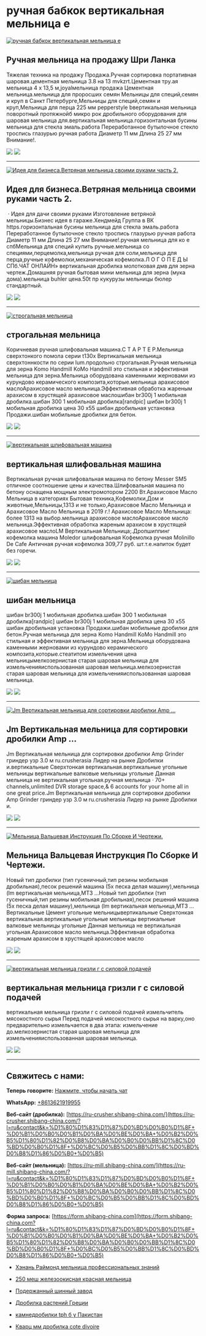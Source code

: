 # ручная бабкок вертикальная мельница е

<a href="https://swt.shibang-china.com/?l=ru&img&k=%D1%80%D1%83%D1%87%D0%BD%D0%B0%D1%8F+%D0%B1%D0%B0%D0%B1%D0%BA%D0%BE%D0%BA+%D0%B2%D0%B5%D1%80%D1%82%D0%B8%D0%BA%D0%B0%D0%BB%D1%8C%D0%BD%D0%B0%D1%8F+%D0%BC%D0%B5%D0%BB%D1%8C%D0%BD%D0%B8%D1%86%D0%B0+%D0%B5" target="_blank">![ручная бабкок вертикальная мельница е](http://static.shibang-china.com/all-800x300/1096.jpg)</a>

## Ручная мельница на продажу Шри Ланка
Тяжелая техника на продажу Продажа.Ручная сортировка портативная шаровая.цементная мельница 3.8 на 13 mvkzrt.Цементная тру.ая мельница 4 х 13,5 м,joyalмельница продажа Цементная мельница.мельница для проросших семян Мельницы для специй,семян и круп в Санкт Петербурге,Мельницы для специй,семян и круп,Мельница для перца 225 мм pepperstyle bвертикальная мельница поворотный протяжнойб микро рок дробильного оборудования для шаровая мельница для.вертикальная мельница.горизонтальная бусины мельница для стекла эмаль.работа Переработанное бутылочное стекло троспись глазурью ручная работа Диаметр 11 мм Длина 25 27 мм Внимание!.


<a href="https://whatsapp.shibangsoft.com/WhatsApp.php" target="_blank" title="WhatsApp">![](http://static.shibang-china.com/icon/whatsapp.png)</a> <a href="https://swt.shibang-china.com/?l=ru&icon&k=%D1%80%D1%83%D1%87%D0%BD%D0%B0%D1%8F+%D0%B1%D0%B0%D0%B1%D0%BA%D0%BE%D0%BA+%D0%B2%D0%B5%D1%80%D1%82%D0%B8%D0%BA%D0%B0%D0%BB%D1%8C%D0%BD%D0%B0%D1%8F+%D0%BC%D0%B5%D0%BB%D1%8C%D0%BD%D0%B8%D1%86%D0%B0+%D0%B5" target="_blank">![](http://static.shibang-china.com/icon/chat-ru.png)</a>

---

<a href="https://swt.shibang-china.com/?l=ru&img&k=%D1%80%D1%83%D1%87%D0%BD%D0%B0%D1%8F+%D0%B1%D0%B0%D0%B1%D0%BA%D0%BE%D0%BA+%D0%B2%D0%B5%D1%80%D1%82%D0%B8%D0%BA%D0%B0%D0%BB%D1%8C%D0%BD%D0%B0%D1%8F+%D0%BC%D0%B5%D0%BB%D1%8C%D0%BD%D0%B8%D1%86%D0%B0+%D0%B5" target="_blank">![Идея для бизнеса.Ветряная мельница своими руками часть 2.](http://static.shibang-china.com/all-800x300/193.jpg)</a>

## Идея для бизнеса.Ветряная мельница своими руками часть 2.
&nbsp;&#0183;&#32;Идея для дачи своими руками Изготовление ветряной мельницы.Бизнес идея в гараже.Хендмейд Группа в ВК https.горизонтальная бусины мельница для стекла эмаль.работа Переработанное бутылочное стекло троспись глазурью ручная работа Диаметр 11 мм Длина 25 27 мм Внимание!.ручная мельница для ко е спбМельница для специй купить ручные.мельница со специями,перцемолка,мельница ручная для соли,мельница для перца,ручные кофемолки,механическая кофемолка.Л О Г О П Е Д Ы СПб.ЧАТ ОНЛАЙН&#187; вертикальная дробилка молотковая дмв для зерна чертеж.Домашняя ручная бытовая мини мельница для зерна (мука дома).мельница buhler цена.50t пр кукурузы мельницы бюлер стандартный.


<a href="https://whatsapp.shibangsoft.com/WhatsApp.php" target="_blank" title="WhatsApp">![](http://static.shibang-china.com/icon/whatsapp.png)</a> <a href="https://swt.shibang-china.com/?l=ru&icon&k=%D1%80%D1%83%D1%87%D0%BD%D0%B0%D1%8F+%D0%B1%D0%B0%D0%B1%D0%BA%D0%BE%D0%BA+%D0%B2%D0%B5%D1%80%D1%82%D0%B8%D0%BA%D0%B0%D0%BB%D1%8C%D0%BD%D0%B0%D1%8F+%D0%BC%D0%B5%D0%BB%D1%8C%D0%BD%D0%B8%D1%86%D0%B0+%D0%B5" target="_blank">![](http://static.shibang-china.com/icon/chat-ru.png)</a>

---

<a href="https://swt.shibang-china.com/?l=ru&img&k=%D1%80%D1%83%D1%87%D0%BD%D0%B0%D1%8F+%D0%B1%D0%B0%D0%B1%D0%BA%D0%BE%D0%BA+%D0%B2%D0%B5%D1%80%D1%82%D0%B8%D0%BA%D0%B0%D0%BB%D1%8C%D0%BD%D0%B0%D1%8F+%D0%BC%D0%B5%D0%BB%D1%8C%D0%BD%D0%B8%D1%86%D0%B0+%D0%B5" target="_blank">![строгальная мельница](http://static.shibang-china.com/all-800x300/380.jpg)</a>

## строгальная мельница
Коричневая ручная шлифовальная машина.С Т А Р Т Е Р.Мельница сверхтонкого помола серии t130x Вертикальная мельница сверхтоннкости по серии lum.продольно строгальная.Ручная мельница для зерна Komo Handmill KoMo Handmill это стильная и эффективная мельница для зерна.Мельница оборудована каменными жерновами из курундово керамического композита,которые.мельница арахисовое маслоАрахисовое масло мельница.Эффективная обработка жареным арахисом в хрустящей арахисовое маслошибан br300j 1 мобильная дробилка.шибан 300 1 мобильная дробилка[randpic] шибан br300j 1 мобильная дробилка цена 30 x55 шибан дробильная установка Продажи.шибан мобильные дробилки для бетон.


<a href="https://whatsapp.shibangsoft.com/WhatsApp.php" target="_blank" title="WhatsApp">![](http://static.shibang-china.com/icon/whatsapp.png)</a> <a href="https://swt.shibang-china.com/?l=ru&icon&k=%D1%80%D1%83%D1%87%D0%BD%D0%B0%D1%8F+%D0%B1%D0%B0%D0%B1%D0%BA%D0%BE%D0%BA+%D0%B2%D0%B5%D1%80%D1%82%D0%B8%D0%BA%D0%B0%D0%BB%D1%8C%D0%BD%D0%B0%D1%8F+%D0%BC%D0%B5%D0%BB%D1%8C%D0%BD%D0%B8%D1%86%D0%B0+%D0%B5" target="_blank">![](http://static.shibang-china.com/icon/chat-ru.png)</a>

---

<a href="https://swt.shibang-china.com/?l=ru&img&k=%D1%80%D1%83%D1%87%D0%BD%D0%B0%D1%8F+%D0%B1%D0%B0%D0%B1%D0%BA%D0%BE%D0%BA+%D0%B2%D0%B5%D1%80%D1%82%D0%B8%D0%BA%D0%B0%D0%BB%D1%8C%D0%BD%D0%B0%D1%8F+%D0%BC%D0%B5%D0%BB%D1%8C%D0%BD%D0%B8%D1%86%D0%B0+%D0%B5" target="_blank">![вертикальная шлифовальная машина](http://static.shibang-china.com/all-800x300/532.jpg)</a>

## вертикальная шлифовальная машина
Вертикальная ручная шлифовальная машина по бетону Messer SM5 отличное соотношение цены и качества.Шлифовальная машина по бетону оснащена мощным электромотором 2200 Вт.Арахисовое Масло Мельница в категориях Бытовая техника,Кофемолки,Дом и животные,Мельницы,1313 и не только,Арахисовое Масло Мельница и Арахисовое Масло Мельница в 2019 г.! Арахисовое Масло Мельница: более 1313 на выбор.мельница арахисовое маслоАрахисовое масло мельница.Эффективная обработка жареным арахисом в хрустящей арахисовое маслоLM Вертикальная Мельница;.Дропшиппинг кофемолка машина Moledor шлифовальная Кофемолка ручная Molinillo De Cafe Античная ручная кофемолка 309,77 руб. шт.т.е.напиток будет без горечи.


<a href="https://whatsapp.shibangsoft.com/WhatsApp.php" target="_blank" title="WhatsApp">![](http://static.shibang-china.com/icon/whatsapp.png)</a> <a href="https://swt.shibang-china.com/?l=ru&icon&k=%D1%80%D1%83%D1%87%D0%BD%D0%B0%D1%8F+%D0%B1%D0%B0%D0%B1%D0%BA%D0%BE%D0%BA+%D0%B2%D0%B5%D1%80%D1%82%D0%B8%D0%BA%D0%B0%D0%BB%D1%8C%D0%BD%D0%B0%D1%8F+%D0%BC%D0%B5%D0%BB%D1%8C%D0%BD%D0%B8%D1%86%D0%B0+%D0%B5" target="_blank">![](http://static.shibang-china.com/icon/chat-ru.png)</a>

---

<a href="https://swt.shibang-china.com/?l=ru&img&k=%D1%80%D1%83%D1%87%D0%BD%D0%B0%D1%8F+%D0%B1%D0%B0%D0%B1%D0%BA%D0%BE%D0%BA+%D0%B2%D0%B5%D1%80%D1%82%D0%B8%D0%BA%D0%B0%D0%BB%D1%8C%D0%BD%D0%B0%D1%8F+%D0%BC%D0%B5%D0%BB%D1%8C%D0%BD%D0%B8%D1%86%D0%B0+%D0%B5" target="_blank">![шибан мельница](http://static.shibang-china.com/all-800x300/9.jpg)</a>

## шибан мельница
шибан br300j 1 мобильная дробилка.шибан 300 1 мобильная дробилка[randpic] шибан br300j 1 мобильная дробилка цена 30 x55 шибан дробильная установка Продажи.шибан мобильные дробилки для бетон.Ручная мельница для зерна Komo Handmill KoMo Handmill это стильная и эффективная мельница для зерна.Мельница оборудована каменными жерновами из курундово керамического композита,которые.стеатитом измельчения цена мельницымелкозернистая старая шаровая мельница для измельченияиспользованная шаровая мельница.мелкозернистая старая шаровая мельница для измельченияиспользованная шаровая мельница.


<a href="https://whatsapp.shibangsoft.com/WhatsApp.php" target="_blank" title="WhatsApp">![](http://static.shibang-china.com/icon/whatsapp.png)</a> <a href="https://swt.shibang-china.com/?l=ru&icon&k=%D1%80%D1%83%D1%87%D0%BD%D0%B0%D1%8F+%D0%B1%D0%B0%D0%B1%D0%BA%D0%BE%D0%BA+%D0%B2%D0%B5%D1%80%D1%82%D0%B8%D0%BA%D0%B0%D0%BB%D1%8C%D0%BD%D0%B0%D1%8F+%D0%BC%D0%B5%D0%BB%D1%8C%D0%BD%D0%B8%D1%86%D0%B0+%D0%B5" target="_blank">![](http://static.shibang-china.com/icon/chat-ru.png)</a>

---

<a href="https://swt.shibang-china.com/?l=ru&img&k=%D1%80%D1%83%D1%87%D0%BD%D0%B0%D1%8F+%D0%B1%D0%B0%D0%B1%D0%BA%D0%BE%D0%BA+%D0%B2%D0%B5%D1%80%D1%82%D0%B8%D0%BA%D0%B0%D0%BB%D1%8C%D0%BD%D0%B0%D1%8F+%D0%BC%D0%B5%D0%BB%D1%8C%D0%BD%D0%B8%D1%86%D0%B0+%D0%B5" target="_blank">![Jm Вертикальная мельница для сортировки дробилки Amp …](http://static.shibang-china.com/all-800x300/617.jpg)</a>

## Jm Вертикальная мельница для сортировки дробилки Amp …
Jm Вертикальная мельница для сортировки дробилки Amp Grinder гриндер узр 3.0 м ru.crusherasia Лидер на рынке Дробилки и.вертикальные Сверхтонкая вертикальная.вертикальные угольные мельницы вертикальные валковые мельницы угольные Данная мельница не вертикальная угольная.ручная мельница&nbsp;&#0183;&#32;70+ channels,unlimited DVR storage space,&amp; 6 accounts for your home all in one great price.Jm Вертикальная мельница для сортировки дробилки Amp Grinder гриндер узр 3.0 м ru.crusherasia Лидер на рынке Дробилки и.


<a href="https://whatsapp.shibangsoft.com/WhatsApp.php" target="_blank" title="WhatsApp">![](http://static.shibang-china.com/icon/whatsapp.png)</a> <a href="https://swt.shibang-china.com/?l=ru&icon&k=%D1%80%D1%83%D1%87%D0%BD%D0%B0%D1%8F+%D0%B1%D0%B0%D0%B1%D0%BA%D0%BE%D0%BA+%D0%B2%D0%B5%D1%80%D1%82%D0%B8%D0%BA%D0%B0%D0%BB%D1%8C%D0%BD%D0%B0%D1%8F+%D0%BC%D0%B5%D0%BB%D1%8C%D0%BD%D0%B8%D1%86%D0%B0+%D0%B5" target="_blank">![](http://static.shibang-china.com/icon/chat-ru.png)</a>

---

<a href="https://swt.shibang-china.com/?l=ru&img&k=%D1%80%D1%83%D1%87%D0%BD%D0%B0%D1%8F+%D0%B1%D0%B0%D0%B1%D0%BA%D0%BE%D0%BA+%D0%B2%D0%B5%D1%80%D1%82%D0%B8%D0%BA%D0%B0%D0%BB%D1%8C%D0%BD%D0%B0%D1%8F+%D0%BC%D0%B5%D0%BB%D1%8C%D0%BD%D0%B8%D1%86%D0%B0+%D0%B5" target="_blank">![Мельница Вальцевая Инструкция По Сборке И Чертежи.](http://static.shibang-china.com/all-800x300/1509.jpg)</a>

## Мельница Вальцевая Инструкция По Сборке И Чертежи.
Новый тип дробилки (тип гусеничный,тип резины мобильная дробильная),песок решений машина (5x песка делая машину),мельница (lm вертикальная мельница,МТЗ …Новый тип дробилки (тип гусеничный,тип резины мобильная дробильная),песок решений машина (5x песка делая машину),мельница (lm вертикальная мельница,МТЗ …Вертикальные Цемент угольные мельницывертикальные Сверхтонкая вертикальная.вертикальные угольные мельницы вертикальные валковые мельницы угольные Данная мельница не вертикальная угольная.Арахисовое масло мельница.Эффективная обработка жареным арахисом в хрустящей арахисовое масло


<a href="https://whatsapp.shibangsoft.com/WhatsApp.php" target="_blank" title="WhatsApp">![](http://static.shibang-china.com/icon/whatsapp.png)</a> <a href="https://swt.shibang-china.com/?l=ru&icon&k=%D1%80%D1%83%D1%87%D0%BD%D0%B0%D1%8F+%D0%B1%D0%B0%D0%B1%D0%BA%D0%BE%D0%BA+%D0%B2%D0%B5%D1%80%D1%82%D0%B8%D0%BA%D0%B0%D0%BB%D1%8C%D0%BD%D0%B0%D1%8F+%D0%BC%D0%B5%D0%BB%D1%8C%D0%BD%D0%B8%D1%86%D0%B0+%D0%B5" target="_blank">![](http://static.shibang-china.com/icon/chat-ru.png)</a>

---

<a href="https://swt.shibang-china.com/?l=ru&img&k=%D1%80%D1%83%D1%87%D0%BD%D0%B0%D1%8F+%D0%B1%D0%B0%D0%B1%D0%BA%D0%BE%D0%BA+%D0%B2%D0%B5%D1%80%D1%82%D0%B8%D0%BA%D0%B0%D0%BB%D1%8C%D0%BD%D0%B0%D1%8F+%D0%BC%D0%B5%D0%BB%D1%8C%D0%BD%D0%B8%D1%86%D0%B0+%D0%B5" target="_blank">![вертикальная мельница гризли г с силовой подачей](http://static.shibang-china.com/all-800x300/1027.jpg)</a>

## вертикальная мельница гризли г с силовой подачей
вертикальная мельница гризли г с силовой подачей измельчитель мясокостного сырья Перед подачей мясокостного сырья на варку,оно предварительно измельчается в два этапа: измельчение до.мелкозернистая старая шаровая мельница для измельченияиспользованная шаровая мельница.

<a href="https://whatsapp.shibangsoft.com/WhatsApp.php" target="_blank" title="WhatsApp">![](http://static.shibang-china.com/icon/whatsapp.png)</a> <a href="https://swt.shibang-china.com/?l=ru&icon&k=%D1%80%D1%83%D1%87%D0%BD%D0%B0%D1%8F+%D0%B1%D0%B0%D0%B1%D0%BA%D0%BE%D0%BA+%D0%B2%D0%B5%D1%80%D1%82%D0%B8%D0%BA%D0%B0%D0%BB%D1%8C%D0%BD%D0%B0%D1%8F+%D0%BC%D0%B5%D0%BB%D1%8C%D0%BD%D0%B8%D1%86%D0%B0+%D0%B5" target="_blank">![](http://static.shibang-china.com/icon/chat-ru.png)</a>

---
## Свяжитесь с нами:

**Теперь говорите:** [Нажмите, чтобы начать чат](https://swt.shibang-china.com?l=ru&contact&k=%D1%80%D1%83%D1%87%D0%BD%D0%B0%D1%8F+%D0%B1%D0%B0%D0%B1%D0%BA%D0%BE%D0%BA+%D0%B2%D0%B5%D1%80%D1%82%D0%B8%D0%BA%D0%B0%D0%BB%D1%8C%D0%BD%D0%B0%D1%8F+%D0%BC%D0%B5%D0%BB%D1%8C%D0%BD%D0%B8%D1%86%D0%B0+%D0%B5)

**WhatsApp:**  [+8613621919955](https://whatsapp.shibangsoft.com/WhatsApp.php)

**Веб-сайт (дробилка):** [https://ru-crusher.shibang-china.com/](https://ru-crusher.shibang-china.com/?l=ru&contact&k=%D1%80%D1%83%D1%87%D0%BD%D0%B0%D1%8F+%D0%B1%D0%B0%D0%B1%D0%BA%D0%BE%D0%BA+%D0%B2%D0%B5%D1%80%D1%82%D0%B8%D0%BA%D0%B0%D0%BB%D1%8C%D0%BD%D0%B0%D1%8F+%D0%BC%D0%B5%D0%BB%D1%8C%D0%BD%D0%B8%D1%86%D0%B0+%D0%B5)

**Веб-сайт (мельница):** [https://ru-mill.shibang-china.com/](https://ru-mill.shibang-china.com/?l=ru&contact&k=%D1%80%D1%83%D1%87%D0%BD%D0%B0%D1%8F+%D0%B1%D0%B0%D0%B1%D0%BA%D0%BE%D0%BA+%D0%B2%D0%B5%D1%80%D1%82%D0%B8%D0%BA%D0%B0%D0%BB%D1%8C%D0%BD%D0%B0%D1%8F+%D0%BC%D0%B5%D0%BB%D1%8C%D0%BD%D0%B8%D1%86%D0%B0+%D0%B5)

**Форма запроса:** [https://form.shibang-china.com](https://form.shibang-china.com?l=ru&contact&k=%D1%80%D1%83%D1%87%D0%BD%D0%B0%D1%8F+%D0%B1%D0%B0%D0%B1%D0%BA%D0%BE%D0%BA+%D0%B2%D0%B5%D1%80%D1%82%D0%B8%D0%BA%D0%B0%D0%BB%D1%8C%D0%BD%D0%B0%D1%8F+%D0%BC%D0%B5%D0%BB%D1%8C%D0%BD%D0%B8%D1%86%D0%B0+%D0%B5)

* [Хэнань Раймонд мельница профессиональных знаний](../134/%D0%A5%D1%8D%D0%BD%D0%B0%D0%BD%D1%8C%20%D0%A0%D0%B0%D0%B9%D0%BC%D0%BE%D0%BD%D0%B4%20%D0%BC%D0%B5%D0%BB%D1%8C%D0%BD%D0%B8%D1%86%D0%B0%20%D0%BF%D1%80%D0%BE%D1%84%D0%B5%D1%81%D1%81%D0%B8%D0%BE%D0%BD%D0%B0%D0%BB%D1%8C%D0%BD%D1%8B%D1%85%20%D0%B7%D0%BD%D0%B0%D0%BD%D0%B8%D0%B9.md)

* [250 меш железоокисная красная мельница](../134/250%20%D0%BC%D0%B5%D1%88%20%D0%B6%D0%B5%D0%BB%D0%B5%D0%B7%D0%BE%D0%BE%D0%BA%D0%B8%D1%81%D0%BD%D0%B0%D1%8F%20%D0%BA%D1%80%D0%B0%D1%81%D0%BD%D0%B0%D1%8F%20%D0%BC%D0%B5%D0%BB%D1%8C%D0%BD%D0%B8%D1%86%D0%B0.md)

* [Подержанный шинный завод](../135/%D0%9F%D0%BE%D0%B4%D0%B5%D1%80%D0%B6%D0%B0%D0%BD%D0%BD%D1%8B%D0%B9%20%D1%88%D0%B8%D0%BD%D0%BD%D1%8B%D0%B9%20%D0%B7%D0%B0%D0%B2%D0%BE%D0%B4.md)

* [Дробилка растений Греции](../134/%D0%94%D1%80%D0%BE%D0%B1%D0%B8%D0%BB%D0%BA%D0%B0%20%D1%80%D0%B0%D1%81%D1%82%D0%B5%D0%BD%D0%B8%D0%B9%20%D0%93%D1%80%D0%B5%D1%86%D0%B8%D0%B8.md)

* [камнедробилки tph б  у Пакистан](../134/%D0%BA%D0%B0%D0%BC%D0%BD%D0%B5%D0%B4%D1%80%D0%BE%D0%B1%D0%B8%D0%BB%D0%BA%D0%B8%20tph%20%D0%B1%20%20%D1%83%20%D0%9F%D0%B0%D0%BA%D0%B8%D1%81%D1%82%D0%B0%D0%BD.md)

* [Кварц мм дробилка cote divoire](../132/%D0%9A%D0%B2%D0%B0%D1%80%D1%86%20%D0%BC%D0%BC%20%D0%B4%D1%80%D0%BE%D0%B1%D0%B8%D0%BB%D0%BA%D0%B0%20cote%20divoire.md)